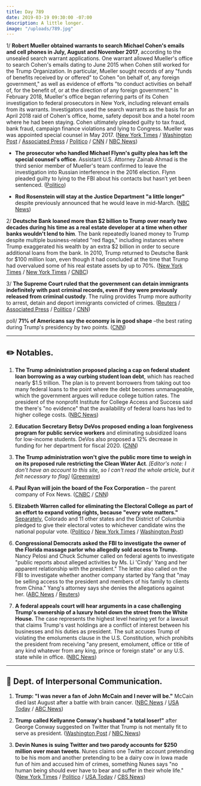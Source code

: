 ```yaml
---
title: Day 789
date: 2019-03-19 09:30:00 -07:00
description: A little longer.
image: "/uploads/789.jpg"
---
```


1/ **Robert Mueller obtained warrants to search Michael Cohen's emails and cell phones in July, August and November 2017**, according to the unsealed search warrant applications. One warrant allowed Mueller's office to search Cohen's emails dating to June 2015 when Cohen still worked for the Trump Organization. In particular, Mueller sought records of any "funds of benefits received by or offered" to Cohen "on behalf of, any foreign government," as well as evidence of efforts "to conduct activities on behalf of, for the benefit of, or at the direction of any foreign government." In February 2018, Mueller's office began referring parts of its Cohen investigation to federal prosecutors in New York, including relevant emails from its warrants. Investigators used the search warrants as the basis for an April 2018 raid of Cohen's office, home, safety deposit box and a hotel room where he had been staying. Cohen ultimately pleaded guilty to tax fraud, bank fraud, campaign finance violations and lying to Congress. Mueller was was appointed special counsel in May 2017. ([New York Times](https://www.nytimes.com/2019/03/19/nyregion/michael-cohen-documents-trump.html) / [Washington Post](https://www.washingtonpost.com/world/national-security/mueller-began-investigating-michael-cohens-phone-and-digital-data-months-before-fbi-raid-warrants-show/2019/03/19/9e936cc2-49b5-11e9-b79a-961983b7e0cd_story.html) / [Associated Press](https://apnews.com/63b58a572f844f11889610f04ee4ad1d) / [Politico](https://www.politico.com/story/2019/03/19/mueller-investigation-michael-cohen-1226983) / [CNN](https://www.cnn.com/2019/03/19/politics/michael-cohen-warrant-documents/index.html) / [NBC News](https://www.nbcnews.com/politics/justice-department/cohen-investigation-began-2017-search-warrant-shows-n984776))

* **The prosecutor who handled Michael Flynn's guilty plea has left the special counsel's office**. Assistant U.S. Attorney Zainab Ahmad is the third senior member of Mueller's team confirmed to leave the investigation into Russian interference in the 2016 election. Flynn pleaded guilty to lying to the FBI about his contacts but hasn’t yet been sentenced. ([Politico](https://www.politico.com/story/2019/03/18/another-prosecutor-leaving-muellers-team-1226464))

* **Rod Rosenstein will stay at the Justice Department "a little longer"** despite previously announced that he would leave in mid-March. ([NBC News](https://www.nbcnews.com/politics/justice-department/rod-rosenstein-staying-justice-department-little-longer-n984791))

2/ **Deutsche Bank loaned more than $2 billion to Trump over nearly two decades during his time as a real estate developer at a time when other banks wouldn't lend to him**. The bank repeatedly loaned money to Trump despite multiple business-related "red flags," including instances where Trump exaggerated his wealth by an extra $2 billion in order to secure additional loans from the bank. In 2010, Trump returned to Deutsche Bank for $100 million loan, even though it had concluded at the time that Trump had overvalued some of his real estate assets by up to 70%. ([New York Times](https://www.nytimes.com/2019/03/18/business/trump-deutsche-bank.html) / [New York Times](https://www.nytimes.com/2019/03/18/business/deutsche-bank-donald-trump.html) / [CNBC](https://www.cnbc.com/2019/03/19/deutsche-bank-loaned-2-billion-to-donald-trump-over-two-decades-nyt.html))

3/ **The Supreme Court ruled that the government can detain immigrants indefinitely with past criminal records, even if they were previously released from criminal custody**. The ruling provides Trump more authority to arrest, detain and deport immigrants convicted of crimes. ([Reuters](https://www.reuters.com/article/us-usa-court-immigration/u-s-supreme-court-hands-trump-a-victory-on-immigration-detention-idUSKCN1R01TF) / [Associated Press](https://apnews.com/13e2a2c294e84cf8918be616224552d5) / [Politico](https://www.politico.com/story/2019/03/19/supreme-court-immigrants-detained-past-crimes-1281117) / [CNN](https://www.cnn.com/2019/03/19/politics/supreme-court-detain-immigrants-criminal-records/index.html))

poll/ **71% of Americans say the economy is in good shape** –the best rating during Trump's presidency by two points. ([CNN](https://www.cnn.com/2019/03/18/politics/cnn-poll-trump-economy-tech/index.html))

---

## ✏️ Notables.

1. **The Trump administration proposed placing a cap on federal student loan borrowing as a way curbing student loan debt**, which has reached nearly $1.5 trillion. The plan is to prevent borrowers from taking out too many federal loans to the point where the debt becomes unmanageable, which the government argues will reduce college tuition rates. The president of the nonprofit Institute for College Access and Success said the there's "no evidence" that the availability of federal loans has led to higher college costs. ([NBC News](https://www.nbcnews.com/politics/white-house/white-house-proposes-caps-student-loan-borrowing-n984496))

2. **Education Secretary Betsy DeVos proposed ending a loan forgiveness program for public service workers** and eliminating subsidized loans for low-income students. DeVos also proposed a 12% decrease in funding for her department for fiscal 2020. ([CNN](https://www.cnn.com/2019/03/13/politics/betsy-devos-student-loan-forgiveness-budget/index.html))

3. **The Trump administration won't give the public more time to weigh in on its proposed rule restricting the Clean Water Act**. *\[Editor's note: I don't have an account to this site, so I can't read the whole article, but it felt necessary to flag\]* ([Greenwire](https://www.eenews.net/greenwire/stories/1060127629/feed))

4. **Paul Ryan will join the board of the Fox Corporation** – the parent company of Fox News. ([CNBC](https://www.cnbc.com/2019/03/19/former-house-speaker-paul-ryan-joins-board-of-fox-news-parent-company.html) / [CNN](https://www.cnn.com/2019/03/19/media/paul-ryan-fox-corporation/index.html))

5. **Elizabeth Warren called for eliminating the Electoral College as part of an effort to expand voting rights, because "every vote matters."** [Separately](https://www.washingtonpost.com/politics/2019/03/16/another-state-signs-popular-vote-bill-that-could-decide-presidential-election/?utm_term=.1df77281fd27), Colorado and 11 other states and the District of Columbia pledged to give their electoral votes to whichever candidate wins the national popular vote. ([Politico](https://www.politico.com/story/2019/03/19/elizabeth-warren-eliminate-electoral-college-1226686) / [New York Times](https://www.nytimes.com/2019/03/18/us/politics/elizabeth-warren-town-hall-electoral-college.html) / [Washington Post](https://www.washingtonpost.com/politics/2019/03/19/elizabeth-warren-wants-kill-electoral-college/))

6. **Congressional Democrats asked the FBI to investigate the owner of the Florida massage parlor who allegedly sold access to Trump.** Nancy Pelosi and Chuck Schumer called on federal agents to investigate "public reports about alleged activities by Ms. Li 'Cindy' Yang and her apparent relationship with the president." The letter also called on the FBI to investigate whether another company started by Yang that "may be selling access to the president and members of his family to clients from China." Yang's attorney says she denies the allegations against her. ([ABC News](https://abcnews.go.com/Politics/democrats-fbi-investigate-spa-owner-mar-lago-attendee/story?id=61768508) / [Reuters](https://www.reuters.com/article/us-usa-trump-massageparlors-idUSKCN1QZ2MV))

7. **A federal appeals court will hear arguments in a case challenging Trump's ownership of a luxury hotel down the street from the White House.** The case represents the highest level hearing yet for a lawsuit that claims Trump's vast holdings are a conflict of interest between his businesses and his duties as president. The suit accuses Trump of violating the emoluments clause in the U.S. Constitution, which prohibits the president from receiving "any present, emolument, office or title of any kind whatever from any king, prince or foreign state" or any U.S. state while in office. ([NBC News](https://www.nbcnews.com/politics/donald-trump/appeals-court-hear-arguments-trump-emoluments-lawsuit-n984586))

---

## 💬 Dept. of Interpersonal Communication.

1. **Trump: "I was never a fan of John McCain and I never will be."** McCain died last August after a battle with brain cancer. ([NBC News](https://www.nbcnews.com/politics/donald-trump/trump-i-was-never-fan-john-mccain-i-never-will-n984971) / [USA Today](https://www.usatoday.com/story/news/politics/2019/03/19/donald-trump-steps-up-attack-john-mccain-says-he-never-fan/3212034002/) / [ABC News](https://abcnews.go.com/Politics/trump-blasts-mccain-fan/story?id=61786010))

2. **Trump called Kellyanne Conway's husband "a total loser!"** after George Conway suggested on Twitter that Trump is not mentally fit to serve as president. ([Washington Post](https://www.washingtonpost.com/politics/a-total-loser-trump-lashes-out-at-george-conway-who-has-been-questioning-his-mental-health/2019/03/19/c81bcec0-4a43-11e9-93d0-64dbcf38ba41_story.html) / [NBC News](https://www.nbcnews.com/politics/donald-trump/trump-blasts-george-conway-husband-top-white-house-aide-kellyanne-n984771))

3. **Devin Nunes is suing Twitter and two parody accounts for $250 million over mean tweets**. Nunes claims one Twitter account pretending to be his mom and another pretending to be a dairy cow in Iowa made fun of him and accused him of crimes, something Nunes says "no human being should ever have to bear and suffer in their whole life." ([New York Times](https://www.nytimes.com/2019/03/19/us/politics/devin-nunes-twitter-lawsuit.html) / [Politico](https://www.politico.com/story/2019/03/18/devin-nunes-twitter-lawsuit-1226467) / [USA Today](https://www.usatoday.com/story/news/politics/2019/03/19/rep-devin-nunes-sues-twitter-spoof-accounts-250-million/3209590002/) / [CBS News](https://www.cbsnews.com/news/rep-devin-nunes-sues-twitter-others-for-250-million/))